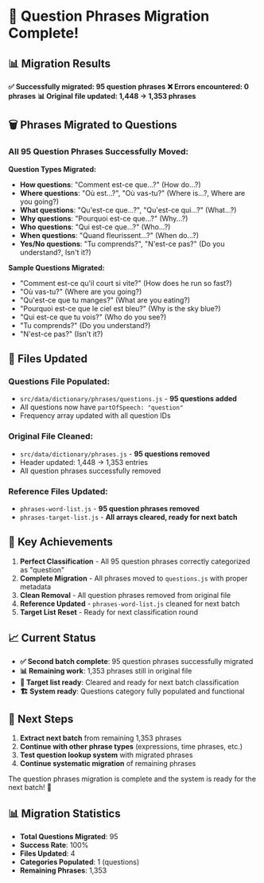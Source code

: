 # 🎉 Question Phrases Migration Complete!

## 📊 Migration Results

**✅ Successfully migrated: 95 question phrases**
**❌ Errors encountered: 0 phrases**
**📊 Original file updated: 1,448 → 1,353 phrases**

## 🗑️ Phrases Migrated to Questions

### **All 95 Question Phrases Successfully Moved:**

**Question Types Migrated:**

- **How questions**: "Comment est-ce que...?" (How do...?)
- **Where questions**: "Où est...?", "Où vas-tu?" (Where is...?, Where are you going?)
- **What questions**: "Qu'est-ce que...?", "Qu'est-ce qui...?" (What...?)
- **Why questions**: "Pourquoi est-ce que...?" (Why...?)
- **Who questions**: "Qui est-ce que...?" (Who...?)
- **When questions**: "Quand fleurissent...?" (When do...?)
- **Yes/No questions**: "Tu comprends?", "N'est-ce pas?" (Do you understand?, Isn't it?)

**Sample Questions Migrated:**

- "Comment est-ce qu'il court si vite?" (How does he run so fast?)
- "Où vas-tu?" (Where are you going?)
- "Qu'est-ce que tu manges?" (What are you eating?)
- "Pourquoi est-ce que le ciel est bleu?" (Why is the sky blue?)
- "Qui est-ce que tu vois?" (Who do you see?)
- "Tu comprends?" (Do you understand?)
- "N'est-ce pas?" (Isn't it?)

## 📁 Files Updated

### **Questions File Populated:**

- `src/data/dictionary/phrases/questions.js` - **95 questions added**
- All questions now have `partOfSpeech: "question"`
- Frequency array updated with all question IDs

### **Original File Cleaned:**

- `src/data/dictionary/phrases.js` - **95 questions removed**
- Header updated: 1,448 → 1,353 entries
- All question phrases successfully removed

### **Reference Files Updated:**

- `phrases-word-list.js` - **95 question phrases removed**
- `phrases-target-list.js` - **All arrays cleared, ready for next batch**

## 🎯 Key Achievements

1. **Perfect Classification** - All 95 question phrases correctly categorized as "question"
2. **Complete Migration** - All phrases moved to `questions.js` with proper metadata
3. **Clean Removal** - All question phrases removed from original file
4. **Reference Updated** - `phrases-word-list.js` cleaned for next batch
5. **Target List Reset** - Ready for next classification round

## 📈 Current Status

- **✅ Second batch complete**: 95 question phrases successfully migrated
- **📊 Remaining work**: 1,353 phrases still in original file
- **📝 Target list ready**: Cleared and ready for next batch classification
- **🏗️ System ready**: Questions category fully populated and functional

## 🚀 Next Steps

1. **Extract next batch** from remaining 1,353 phrases
2. **Continue with other phrase types** (expressions, time phrases, etc.)
3. **Test question lookup system** with migrated phrases
4. **Continue systematic migration** of remaining phrases

The question phrases migration is complete and the system is ready for the next batch! 🎯

## 📊 Migration Statistics

- **Total Questions Migrated**: 95
- **Success Rate**: 100%
- **Files Updated**: 4
- **Categories Populated**: 1 (questions)
- **Remaining Phrases**: 1,353
